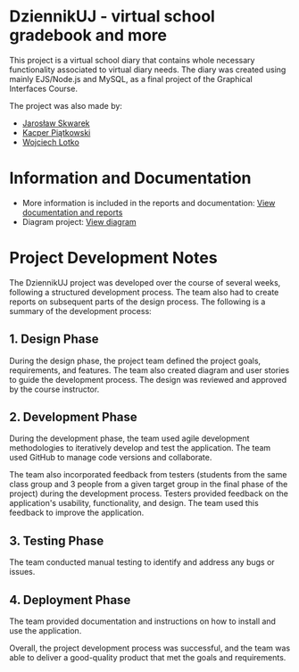 <h1> DziennikUJ - virtual school gradebook and more </h1>

This project is a virtual school diary that contains whole necessary functionality associated to virtual diary needs. The diary was created using mainly EJS/Node.js and MySQL, as a final project of the Graphical Interfaces Course.

The project was also made by:
* [Jarosław Skwarek](https://github.com/ffffffffffffffff0)
* [Kacper Piątkowski](https://github.com/Qazorr)
* [Wojciech Lotko](https://github.com/logger421)

<h1> Information and Documentation</h1>

* More information is included in the reports and documentation: [View documentation and reports](https://github.com/Leovambarii/DziennikUJ/blob/master/Projects-Reports-Analysis/Project-Design-and-Documentation.pdf)
* Diagram project: [View diagram](https://github.com/Leovambarii/DziennikUJ/blob/master/Projects-Reports-Analysis/Diagram.svg)

<h1> Project Development Notes </h1>
The DziennikUJ project was developed over the course of several weeks, following a structured development process. The team also had to create reports on subsequent parts of the design process. The following is a summary of the development process:

<h2>1. Design Phase </h2>
During the design phase, the project team defined the project goals, requirements, and features. The team also created diagram and user stories to guide the development process. The design was reviewed and approved by the course instructor.

<h2>2. Development Phase </h2>
During the development phase, the team used agile development methodologies to iteratively develop and test the application. The team used GitHub to manage code versions and collaborate.

The team also incorporated feedback from testers (students from the same class group and 3 people from a given target group in the final phase of the project) during the development process. Testers provided feedback on the application's usability, functionality, and design. The team used this feedback to improve the application.

<h2>3. Testing Phase </h2>
The team conducted manual testing to identify and address any bugs or issues.

<h2>4. Deployment Phase </h2>
The team provided documentation and instructions on how to install and use the application. 

Overall, the project development process was successful, and the team was able to deliver a good-quality product that met the goals and requirements.
